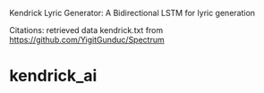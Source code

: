 Kendrick Lyric Generator:
A Bidirectional LSTM for lyric generation

Citations:
retrieved data kendrick.txt from https://github.com/YigitGunduc/Spectrum
# kendrick_ai
